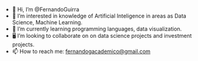 - 👋 Hi, I’m @FernandoGuirra
- 👀 I’m interested in knowledge of Artificial Inteligence in areas as Data Science, Machine Learning.
- 🌱 I’m currently learning programming languages, data visualization.
- 🖥️ I’m looking to collaborate on on data science projects and investment projects.
- 📫 How to reach me: fernandogacademico@gmail.com

<!---
FernandoGuirra/FernandoGuirra is a ✨ special ✨ repository because its `README.md` (this file) appears on your GitHub profile.
You can click the Preview link to take a look at your changes. 
--->
